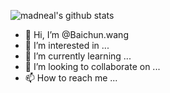 ![madneal's github stats](https://github-readme-stats.vercel.app/api?username=wbcl&show_icons=true&theme=radical)
- 👋 Hi, I’m @Baichun.wang
- 👀 I’m interested in ...
- 🌱 I’m currently learning ...
- 💞️ I’m looking to collaborate on ...
- 📫 How to reach me ...

<!---
baichun-wang/CLAY-wbc is a ✨ special ✨ repository because its `README.md` (this file) appears on your GitHub profile.
You can click the Preview link to take a look at your changes.
--->
